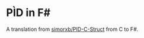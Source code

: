 # PÌD in F#

A translation from [simorxb/PID-C-Struct](https://github.com/simorxb/PID-C-Struct) from C to F#.
